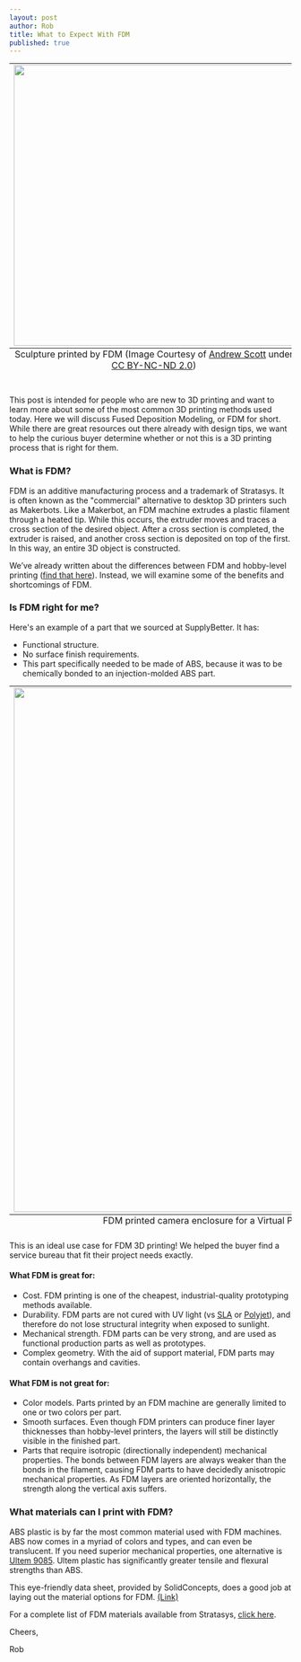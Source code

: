 ```yaml
--- 
layout: post
author: Rob
title: What to Expect With FDM
published: true
---
```


<table class="image" style="margin: auto;">
  <caption align="bottom">Sculpture printed by FDM (Image Courtesy of <a href="https://www.flickr.com/photos/afsart/4494997999/in/photolist-7Rd3iv-7Rd39p-7R5toq-7R2cKT-7VUKvS-7VULvj-dJGB9Q-dJB9VX-8dUAeE-fPSZWn-dEWhFq-dLk1HJ-dJGB3d-dJW18N-dKuJzn-dKAchd-7Rd4Yr-dFcR38-dGJdZo-dGCNxP-dJJ8hu-dF8TtV-dGCZ24-dFvBcE-dJ13a6-cuUuff-eaUmgn-aHhUQx-aHhUXM-6TrEz7-6TrEKN" target="_blank">Andrew Scott</a> under<a href="https://creativecommons.org/licenses/by-nc-nd/2.0/legalcode" target="_blank"> CC BY-NC-ND 2.0</a>)</caption>
<tr><td><img src="https://s3.amazonaws.com/supplybetter_images/Blog+Images/FDM_image.jpg" width="500"></td></tr>
</table>

<p><br>This post is intended for people who are new to 3D printing and want to learn more about some of the most common 3D printing methods used today. Here we will discuss Fused Deposition Modeling, or FDM for short. While there are great resources out there already with design tips, we want to help the curious buyer determine whether or not this is a 3D printing process that is right for them.</p>

<h3>What is FDM?</h3>
<p>FDM is an additive manufacturing process and a trademark of Stratasys. It is often known as the "commercial" alternative to desktop 3D printers such as Makerbots. Like a Makerbot, an FDM machine extrudes a plastic filament through a heated tip. While this occurs, the extruder moves and traces a cross section of the desired object. After a cross section is completed, the extruder is raised, and another cross section is deposited on top of the first. In this way, an entire 3D object is constructed.<p>

<p>We’ve already written about the differences between FDM and hobby-level printing (<a href="https://www.supplybetter.com/blog/choosing-fff-vs-fdm.html" target="_blank">find that here</a>). Instead, we will examine some of the benefits and shortcomings of FDM.<p>

<h3>Is FDM right for me?</h3>
<p>Here's an example of a part that we sourced at SupplyBetter. It has:</p>

<ul>
  <li>Functional structure.</li>
  <li>No surface finish requirements.</li>
  <li>This part specifically needed to be made of ABS, because it was to be chemically bonded to an injection-molded ABS part.</li>
</ul>

<table class="image" style="margin: auto;">
  <caption align="bottom">FDM printed camera enclosure for a Virtual Presence Robot, designed by <a href="https://www.anybots.com" target="_blank">Anybots</a> </caption>
<tr><td><img src="https://s3.amazonaws.com/supplybetter_images/Blog+Images/FDM_anybots.jpg" width="934"></td>
</tr>
</table>

<p>This is an ideal use case for FDM 3D printing! We helped the buyer find a service bureau that fit their project needs exactly.</p>

<h4>What FDM is great for:</h4>
<ul>
  <li>Cost. FDM printing is one of the cheapest, industrial-quality prototyping methods available.</li>
  <li>Durability. FDM parts are not cured with UV light (vs <a href="https://www.supplybetter.com/blog/what-to-expect-with-sla.html" target="_blank">SLA</a> or <a href="https://www.supplybetter.com/blog/what-to-expect-with-polyjet.html" target="_blank">Polyjet</a>), and therefore do not lose structural integrity when exposed to sunlight.</li>
  <li>Mechanical strength. FDM parts can be very strong, and are used as functional production parts as well as prototypes.</li>
  <li>Complex geometry. With the aid of support material, FDM parts may contain overhangs and cavities.</li>
</ul>

<h4>What FDM is not great for:</h4>
<ul>
<li>Color models. Parts printed by an FDM machine are generally limited to one or two colors per part.</li>
<li>Smooth surfaces. Even though FDM printers can produce finer layer thicknesses than hobby-level printers, the layers will still be distinctly visible in the finished part.</li>
<li>Parts that require isotropic (directionally independent) mechanical properties. The bonds between FDM layers are always weaker than the bonds in the filament, causing FDM parts to have decidedly anisotropic mechanical properties. As FDM layers are oriented horizontally, the strength along the vertical axis suffers.
</li>
</ul>

<h3>What materials can I print with FDM?</h3>
<p>ABS plastic is by far the most common material used with FDM machines. ABS now comes in a myriad of colors and types, and can even be translucent. If you need superior mechanical properties, one alternative is <a href="http://www.modernplastics.com/pdf/mp-great-opportunities-aircraft-industry-brochure1.pdf" target="_blank">Ultem 9085</a>. Ultem plastic has significantly greater tensile and flexural strengths than ABS.</p>

<p>This eye-friendly data sheet, provided by SolidConcepts, does a good job at laying out the material options for FDM. <a href="http://www.solidconcepts.com/materials/fdm-materials/" target="_blank">(Link)</a></p>

<p>For a complete list of FDM materials available from Stratasys, <a href="http://www.stratasys.com/materials/fdm/compare-fdm-materials" target="_blank">click here</a>.

Cheers,

Rob